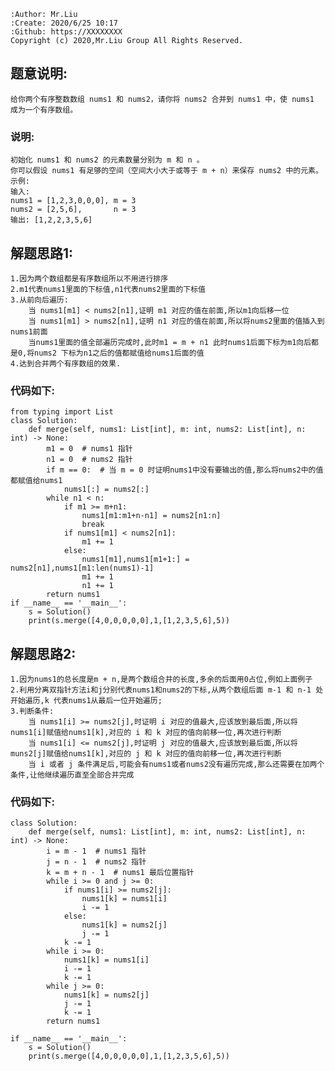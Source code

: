     :Author: Mr.Liu
    :Create: 2020/6/25 10:17
    :Github: https://XXXXXXXX
    Copyright (c) 2020,Mr.Liu Group All Rights Reserved.

## 题意说明:
    给你两个有序整数数组 nums1 和 nums2，请你将 nums2 合并到 nums1 中，使 nums1 成为一个有序数组。
### 说明:
    初始化 nums1 和 nums2 的元素数量分别为 m 和 n 。
    你可以假设 nums1 有足够的空间（空间大小大于或等于 m + n）来保存 nums2 中的元素。
    示例:
    输入:
    nums1 = [1,2,3,0,0,0], m = 3
    nums2 = [2,5,6],       n = 3
    输出: [1,2,2,3,5,6]


## 解题思路1:
    1.因为两个数组都是有序数组所以不用进行排序
    2.m1代表nums1里面的下标值,n1代表nums2里面的下标值
    3.从前向后遍历:
        当 nums1[m1] < nums2[n1],证明 m1 对应的值在前面,所以m1向后移一位
        当 nums1[m1] > nums2[n1],证明 n1 对应的值在前面,所以将nums2里面的值插入到nums1前面
        当nums1里面的值全部遍历完成时,此时m1 = m + n1 此时nums1后面下标为m1向后都是0,将nums2 下标为n1之后的值都赋值给nums1后面的值
    4.达到合并两个有序数组的效果.

### 代码如下:
    from typing import List
    class Solution:
        def merge(self, nums1: List[int], m: int, nums2: List[int], n: int) -> None:
            m1 = 0  # nums1 指针
            n1 = 0  # nums2 指针
            if m == 0:  # 当 m = 0 时证明nums1中没有要输出的值,那么将nums2中的值都赋值给nums1
                nums1[:] = nums2[:]
            while n1 < n:
                if m1 >= m+n1:
                    nums1[m1:m1+n-n1] = nums2[n1:n]
                    break
                if nums1[m1] < nums2[n1]:
                    m1 += 1
                else:
                    nums1[m1],nums1[m1+1:] = nums2[n1],nums1[m1:len(nums1)-1]
                    m1 += 1
                    n1 += 1
            return nums1
    if __name__ == '__main__':
        s = Solution()
        print(s.merge([4,0,0,0,0,0],1,[1,2,3,5,6],5))

## 解题思路2:
    1.因为nums1的总长度是m + n,是两个数组合并的长度,多余的后面用0占位,例如上面例子
    2.利用分离双指针方法i和j分别代表nums1和nums2的下标,从两个数组后面 m-1 和 n-1 处开始遍历,k 代表nums1从最后一位开始遍历;
    3.判断条件:  
        当 nums1[i] >= nums2[j],时证明 i 对应的值最大,应该放到最后面,所以将nums1[i]赋值给nums1[k],对应的 i 和 k 对应的值向前移一位,再次进行判断
        当 nums1[i] <= nums2[j],时证明 j 对应的值最大,应该放到最后面,所以将muns2[j]赋值给nums1[k],对应的 j 和 k 对应的值向前移一位,再次进行判断
        当 i 或者 j 条件满足后,可能会有nums1或者nums2没有遍历完成,那么还需要在加两个条件,让他继续遍历直至全部合并完成
        
### 代码如下:
    class Solution:
        def merge(self, nums1: List[int], m: int, nums2: List[int], n: int) -> None:
            i = m - 1  # nums1 指针
            j = n - 1  # nums2 指针
            k = m + n - 1  # nums1 最后位置指针
            while i >= 0 and j >= 0:
                if nums1[i] >= nums2[j]:
                    nums1[k] = nums1[i]
                    i -= 1
                else:
                    nums1[k] = nums2[j]
                    j -= 1
                k -= 1
            while i >= 0:
                nums1[k] = nums1[i]
                i -= 1
                k -= 1
            while j >= 0:
                nums1[k] = nums2[j]
                j -= 1
                k -= 1
            return nums1
    
    if __name__ == '__main__':
        s = Solution()
        print(s.merge([4,0,0,0,0,0],1,[1,2,3,5,6],5))
